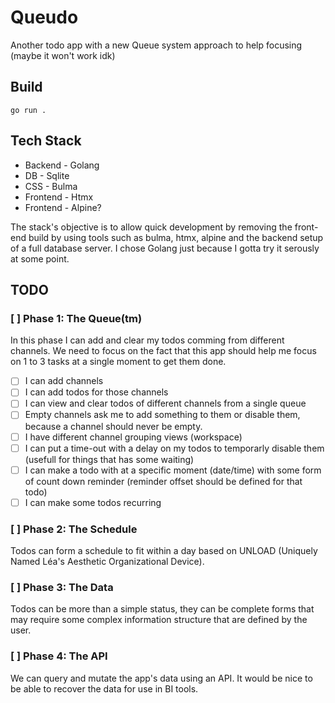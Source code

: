 # Queudo
Another todo app with a new Queue system approach to help focusing (maybe it won't work idk)

## Build
`go run .`

## Tech Stack
  - Backend - Golang
  - DB - Sqlite
  - CSS - Bulma
  - Frontend - Htmx
  - Frontend - Alpine?

The stack's objective is to allow quick development by removing the front-end build by using tools such as bulma, htmx, alpine and the backend setup of a full database server. I chose Golang just because I gotta try it serously at some point.

## TODO
### [ ] Phase 1: The Queue(tm)
In this phase I can add and clear my todos comming from different channels. We need to focus on the fact that this app should help me focus on 1 to 3 tasks at a single moment to get them done.

  - [ ] I can add channels
  - [ ] I can add todos for those channels
  - [ ] I can view and clear todos of different channels from a single queue
  - [ ] Empty channels ask me to add something to them or disable them, because a channel should never be empty.
  - [ ] I have different channel grouping views (workspace)
  - [ ] I can put a time-out with a delay on my todos to temporarly disable them (usefull for things that has some waiting)
  - [ ] I can make a todo with at a specific moment (date/time) with some form of count down reminder (reminder offset should be defined for that todo)
  - [ ] I can make some todos recurring

### [ ] Phase 2: The Schedule
Todos can form a schedule to fit within a day based on UNLOAD (Uniquely Named Léa's Aesthetic Organizational Device).

### [ ] Phase 3: The Data
Todos can be more than a simple status, they can be complete forms that may require some complex information structure that are defined by the user.

### [ ] Phase 4: The API
We can query and mutate the app's data using an API.
It would be nice to be able to recover the data for use in BI tools.
